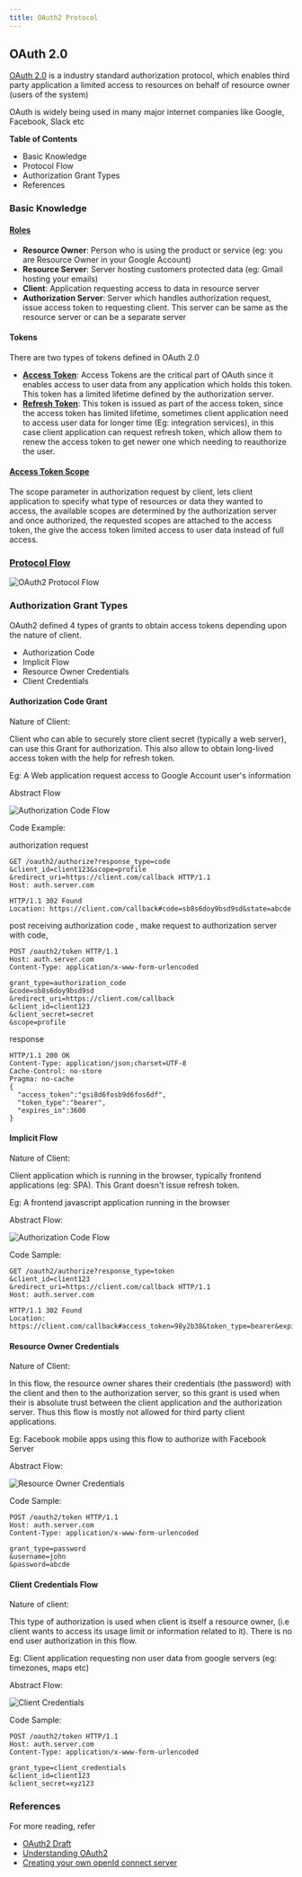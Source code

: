 ```yaml
---
title: OAuth2 Protocol
---
```

## OAuth 2.0

<a href='https://tools.ietf.org/html/rfc6749' target='_blank' rel='nofollow'>OAuth 2.0</a> is a industry standard authorization protocol, which enables third party application a limited access to resources on behalf of resource owner (users of the system)

OAuth is widely being used in many major internet companies like Google, Facebook, Slack etc

**Table of Contents**
- Basic Knowledge
- Protocol Flow
- Authorization Grant Types
- References

### Basic Knowledge

#### <a href='https://tools.ietf.org/html/rfc6749#section-1.1' target='_blank' rel='nofollow'>Roles</a>
- **Resource Owner**:
  Person who is using the product or service (eg: you are Resource Owner in your Google Account)
- **Resource Server**:
  Server hosting customers protected data (eg: Gmail hosting your emails)
- **Client**:
  Application requesting access to data in resource server
- **Authorization Server**:
  Server which handles authorization request, issue access token to requesting client. This server can be same as the resource server or can be a separate server

#### Tokens

There are two types of tokens defined in OAuth 2.0

- **<a href='https://tools.ietf.org/html/rfc6749#section-1.4' target='_blank' rel='nofollow'>Access Token</a>**:
  Access Tokens are the critical part of OAuth since it enables access to user data from any application which holds this token. This token has a limited lifetime defined by the authorization server.
- **<a href='https://tools.ietf.org/html/rfc6749#section-1.5' target='_blank' rel='nofollow'>Refresh Token</a>**:
  This token is issued as part of the access token, since the access token has limited lifetime, sometimes client application need to access user data for longer time (Eg: integration services), in this case client application can request refresh token, which allow them to renew the access token to get newer one which needing to reauthorize the user.



#### <a href='https://tools.ietf.org/html/rfc6749#section-3.3' target='_blank' rel='nofollow'>Access Token Scope</a>

The scope parameter in authorization request by client, lets client application to specify what type of resources or data they wanted to access, the available scopes are determined by the authorization server and once authorized, the requested scopes are attached to the access token, the give the access token limited access to user data instead of full access.


### <a href='https://tools.ietf.org/html/rfc6749#section-1.2' target='_blank' rel='nofollow'>Protocol Flow</a>

![OAuth2 Protocol Flow](https://assets.digitalocean.com/articles/oauth/abstract_flow.png)



### Authorization Grant Types

OAuth2 defined 4 types of grants to obtain access tokens depending upon the nature of client.

- Authorization Code
- Implicit Flow
- Resource Owner Credentials
- Client Credentials


#### Authorization Code Grant

Nature of Client:

Client who can able to securely store client secret (typically a web server), can use this Grant for authorization. This also allow to obtain long-lived access token with the help for refresh token.

Eg: A Web application request access to Google Account user's information

Abstract Flow

![Authorization Code Flow](http://kevinchalet.com/2016/07/13/creating-your-own-openid-connect-server-with-asos-choosing-the-right-flows/authorization-code-flow.png)

Code Example:

authorization request
```http
GET /oauth2/authorize?response_type=code
&client_id=client123&scope=profile
&redirect_uri=https://client.com/callback HTTP/1.1
Host: auth.server.com
```

```http
HTTP/1.1 302 Found
Location: https://client.com/callback#code=sb8s6doy9bsd9sd&state=abcde
```

post receiving authorization code , make request to authorization server with code,

```http
POST /oauth2/token HTTP/1.1
Host: auth.server.com
Content-Type: application/x-www-form-urlencoded

grant_type=authorization_code
&code=sb8s6doy9bsd9sd
&redirect_uri=https://client.com/callback
&client_id=client123
&client_secret=secret
&scope=profile
```

response
```http
HTTP/1.1 200 OK
Content-Type: application/json;charset=UTF-8
Cache-Control: no-store
Pragma: no-cache
{
  "access_token":"gsi8d6fosb9d6fos6df",
  "token_type":"bearer",
  "expires_in":3600
}
```


#### Implicit Flow

Nature of Client:

Client application which is running in the browser, typically frontend applications (eg: SPA). This Grant doesn't issue refresh token.

Eg: A frontend javascript application running in the browser

Abstract Flow:

![Authorization Code Flow](http://kevinchalet.com/2016/07/13/creating-your-own-openid-connect-server-with-asos-choosing-the-right-flows/implicit-flow.png)

Code Sample:

```http
GET /oauth2/authorize?response_type=token
&client_id=client123
&redirect_uri=https://client.com/callback HTTP/1.1
Host: auth.server.com
```

```http
HTTP/1.1 302 Found
Location: https://client.com/callback#access_token=98y2b38&token_type=bearer&expires_in=3600&state=abcde
```

#### Resource Owner Credentials

Nature of Client:

In this flow, the resource owner shares their credentials (the password) with the client and then to the authorization server, so this grant is used when their is absolute trust between the client application and the authorization server. Thus this flow is mostly not allowed for third party client applications.

Eg: Facebook mobile apps using this flow to authorize with Facebook Server

Abstract Flow:

![Resource Owner Credentials](http://kevinchalet.com/2016/07/13/creating-your-own-openid-connect-server-with-asos-choosing-the-right-flows/resource-owner-password-flow.png)

Code Sample:

```http
POST /oauth2/token HTTP/1.1
Host: auth.server.com
Content-Type: application/x-www-form-urlencoded

grant_type=password
&username=john
&password=abcde
```


#### Client Credentials Flow

Nature of client:

This type of authorization is used when client is itself a resource owner, (i.e client wants to access its usage limit or information related to it). There is no end user authorization in this flow.

Eg: Client application requesting non user data from google servers (eg: timezones, maps etc)


Abstract Flow:

![Client Credentials](http://kevinchalet.com/2016/07/13/creating-your-own-openid-connect-server-with-asos-choosing-the-right-flows/client-credentials-flow.png)

Code Sample:

```http
POST /oauth2/token HTTP/1.1
Host: auth.server.com
Content-Type: application/x-www-form-urlencoded

grant_type=client_credentials
&client_id=client123
&client_secret=xyz123
```

### References

For more reading, refer

- <a href='https://tools.ietf.org/html/rfc6749' target='_blank' rel='nofollow'>OAuth2 Draft</a>
- <a href='http://www.bubblecode.net/en/2016/01/22/understanding-oauth2/' target='_blank' rel='nofollow'>Understanding OAuth2</a>
- <a href='http://kevinchalet.com/2016/07/13/creating-your-own-openid-connect-server-with-asos-choosing-the-right-flows/' target='_blank' rel='nofollow'>Creating your own openId connect server</a>
